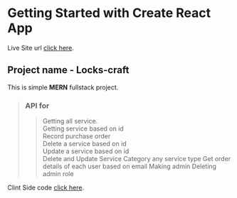 # Getting Started with Create React App

Live Site url [click here](https://book-voice.netlify.app/).

## Project name - Locks-craft

This is simple **MERN** fullstack project.  


> ### API for
>> Getting all service.  
>> Getting service based on id  
>> Record purchase order  
>> Delete a service based on id  
>> Update a service based on id  
>> Delete and Update Service Category any service type 
>> Get order details of each user based on email
>> Making admin
>> Deleting admin role



Clint Side code [click here](https://github.com/Porgramming-Hero-web-course/full-stack-client-Oshan12345).